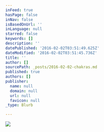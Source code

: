 ```yaml
---
inFeed: true
hasPage: false
inNav: false
isBasedOnUrl: ''
inLanguage: null
starred: false
keywords: []
description: ''
datePublished: '2016-02-02T03:51:49.625Z'
dateModified: '2016-02-02T03:51:45.736Z'
title: ''
author: []
sourcePath: _posts/2016-02-02-chakras.md
published: true
authors: []
publisher:
  name: null
  domain: null
  url: null
  favicon: null
_type: Blurb

---
```

![](https://s3-us-west-2.amazonaws.com/the-grid-img/p/98f9bd8475ef46bebba345ba2915b380f49fa619.jpg)